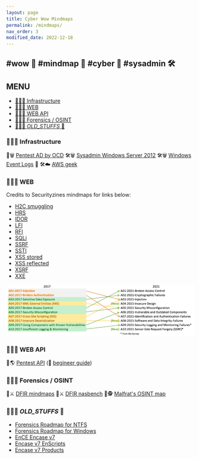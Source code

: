 ```yaml
---
layout: page
title: Cyber Wow Mindmaps
permalink: /mindmaps/
nav_order: 3
modified_date: 2022-12-18
---
```


## <a name='wowmindmapcybersysadmin'></a> #wow 👀 #mindmap 🧠 #cyber 🔫 #sysadmin 🛠️

## <a name='MENU'></a>MENU

<!-- vscode-markdown-toc -->
* [👀🧠🔫 Infrastructure](#Infrastructure)
* [👀🧠🔫 WEB](#WEB)
* [👀🧠🔫 WEB API](#WEBAPI)
* [👀🧠🔫 Forensics / OSINT](#ForensicsOSINT)
* [👀🧠🔫 _OLD_STUFFS_ 🥱](#_OLD_STUFFS_)

<!-- vscode-markdown-toc-config
	numbering=false
	autoSave=true
	/vscode-markdown-toc-config -->
<!-- /vscode-markdown-toc -->

### <a name='Infrastructure'></a>👀🧠🔫 Infrastructure

📕🗑️ [Pentest AD by OCD](https://orange-cyberdefense.github.io/ocd-mindmaps/)
🛠️🗑️️ [Sysadmin Windows Server 2012](https://xmind.app/m/eZ7i/)
🛠️🗑️ [Windows Event Logs](https://github.com/mdecrevoisier/Microsoft-eventlog-mindmap) 📃
🛠️☁️ [AWS geek](https://www.awsgeek.com/)

### <a name='WEB'></a>👀🧠🔫 WEB

Credits to Securityzines mindmaps for links below:

* [H2C smuggling](https://securityzines.com/assets/img/flyers/printable/h2c.jpg)
* [HRS](https://securityzines.com/assets/img/flyers/printable/hrs.jpg)
* [IDOR](https://securityzines.com/assets/img/flyers/printable/idor.jpg)
* [LFI](https://securityzines.com/assets/img/flyers/printable/lfi.jpg)
* [RFI](https://securityzines.com/assets/img/flyers/printable/rfi.jpg)
* [SQLi](https://securityzines.com/assets/img/zines/sqli.jpg)
* [SSRF]()
* [SSTI](https://securityzines.com/assets/img/flyers/printable/ssti.jpg)
* [XSS stored](https://securityzines.com/assets/img/flyers/downloads/intigriti/stored-xss.png)
* [XSS reflected](https://securityzines.com/assets/img/flyers/printable/rxss.png)
* [XSRF](https://securityzines.com/assets/img/zines/csrf.jpg)
* [XXE]()

![owasp-top-10-mapping](/assets/images/owasp-top10-mapping.png)

### <a name='WEBAPI'></a>👀🧠🔫 WEB API

📕🌎 [Pentest API](https://dsopas.github.io/MindAPI/play/) (🔗 [begineer guide](https://danaepp.com/beginners-guide-to-api-hacking))

### <a name='ForensicsOSINT'></a>👀🧠🔫 Forensics / OSINT

📘⚔️ [DFIR mindmaps](https://github.com/AndrewRathbun/DFIRMindMaps)
📘⚔️ [DFIR nasbench](https://github.com/nasbench/MindMaps)
📘🕵️ [Malfrat's OSINT map](https://map.malfrats.industries/)

### <a name='_OLD_STUFFS_'></a>👀🧠🔫 _OLD_STUFFS_ 🥱

* [Forensics Roadmap for NTFS](/mindmaps/svg/win-for-ntfs.svg)
* [Forensics Roadmap for Windows](/mindmaps/svg/win-for-invest-roadmap.svg)
* [EnCE Encase v7](/mindmaps/svg/win-for-encase-v7-ence.svg)
* [Encase v7 EnScripts](/mindmaps/svg/win-for-encase-v7-enscript.svg)
* [Encase v7 Products](/mindmaps/svg/win-for-encase-products-2016.svg)
